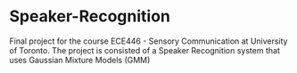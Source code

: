 Speaker-Recognition
===================

Final project for the course ECE446 - Sensory Communication at University of Toronto. The project is consisted of a Speaker Recognition system that uses Gaussian Mixture Models (GMM)
